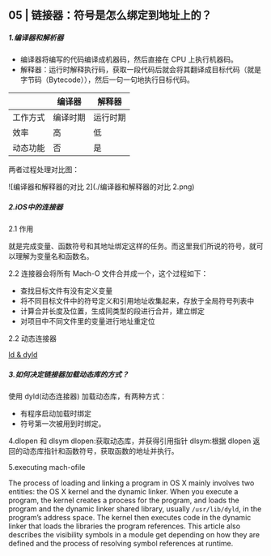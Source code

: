 ## 05 | 链接器：符号是怎么绑定到地址上的？

##### 1.编译器和解析器

+ 编译器将编写的代码编译成机器码，然后直接在 CPU 上执行机器码。
+ 解释器：运行时解释执行码，获取一段代码后就会将其翻译成目标代码（就是字节码（Bytecode）），然后一句一句地执行目标代码。

|          | 编译器   | 解释器   |
| :------- | -------- | -------- |
| 工作方式 | 编译时期 | 运行时期 |
| 效率     | 高       | 低       |
| 动态功能 | 否       | 是       |

两者过程处理对比图：

![编译器和解释器的对比 2](./编译器和解释器的对比 2.png)



##### 2.iOS中的连接器

2.1 作用

就是完成变量、函数符号和其地址绑定这样的任务。而这里我们所说的符号，就可以理解为变量名和函数名。

2.2 连接器会将所有 Mach-O 文件合并成一个，这个过程如下：

+ 查找目标文件有没有定义变量
+ 将不同目标文件中的符号定义和引用地址收集起来，存放于全局符号列表中
+ 计算合并长度及位置，生成同类型的段进行合并，建立绑定
+ 对项目中不同文件里的变量进行地址重定位

2.2 动态连接器

[ld & dyld](<https://stackoverflow.com/questions/29335332/does-os-x-have-two-linkers-one-static-and-one-dynamic>)

##### 3.如何决定链接器加载动态库的方式？

使用 dyld(动态连接器) 加载动态库，有两种方式：

+ 有程序启动加载时绑定
+ 符号第一次被用到时绑定。

4.dlopen 和 dlsym
dlopen:获取动态库，并获得引用指针
dlsym:根据 dlopen 返回的动态库指针和函数符号，获取函数的地址并执行。

5.executing mach-ofile 

 The process of loading and linking a program in OS X mainly involves two entities: the OS X kernel and the dynamic linker. When you execute a program, the kernel creates a process for the program, and loads the program and the dynamic linker shared library, usually `/usr/lib/dyld`, in the program’s address space. The kernel then executes code in the dynamic linker that loads the libraries the program references. This article also describes the visibility symbols in a module get depending on how they are defined and the process of resolving symbol references at runtime.
